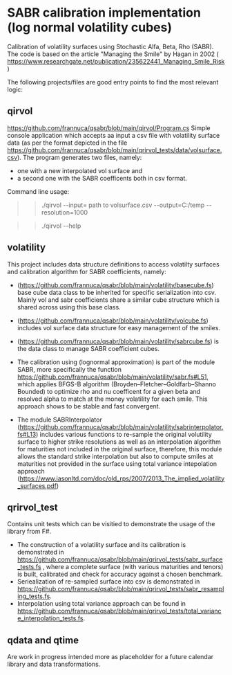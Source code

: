 # SABR calibration implementation (log normal volatility cubes)
Calibration of volatility surfaces using Stochastic Alfa, Beta, Rho (SABR).
The code is based on the article "Managing the Smile" by Hagan in 2002 ( https://www.researchgate.net/publication/235622441_Managing_Smile_Risk )

The following projects/files are good entry points to find the most relevant logic:

## **qirvol** 
https://github.com/frannuca/qsabr/blob/main/qirvol/Program.cs
Simple console application which accepts aa input a csv file with volatility surface data (as per the format depicted in the file https://github.com/frannuca/qsabr/blob/main/qrirvol_tests/data/volsurface.csv). 
The program generates two files, namely:
- one with a new interpolated vol surface and
- a second one with the SABR coefficents
both in csv format.

Command line usage:
>>./qirvol --input= path to volsurface.csv --output=C:/temp --resolution=1000

>>./qirvol --help

## **volatility** 
This project includes data structure definitions to access volatilty surfaces and calibration algorithm for SABR coefficients, namely:

 - (https://github.com/frannuca/qsabr/blob/main/volatility/basecube.fs) base cube data class to be inherited for specific serialization into csv. Mainly vol and sabr coefficients share a similar cube structure which is shared across using this base class.

 - (https://github.com/frannuca/qsabr/blob/main/volatility/volcube.fs) includes vol surface data structure for easy management of the smiles.

 - (https://github.com/frannuca/qsabr/blob/main/volatility/sabrcube.fs) is the data class to manage SABR coefficient cubes.

 - The calibration using (lognormal approximation) is part of the module SABR, more specifically the function https://github.com/frannuca/qsabr/blob/main/volatility/sabr.fs#L51, which applies BFGS-B algorithm (Broyden–Fletcher–Goldfarb–Shanno Bounded) to optimize rho and nu coefficent for a given beta and resolved alpha to match at the money volatility for each smile. This approach shows to be stable and fast convergent.

 - The module SABRInterpolator (https://github.com/frannuca/qsabr/blob/main/volatility/sabrinterpolator.fs#L13) includes various functions to re-sample the original volutility surface to higher strike resolutions as well as an interpolation algorithm for maturities not included in the original surface, therefore, this module allows the standard strike interpolation but also to compute smiles at maturities not provided in the surface using total variance intepolation approach (https://www.iasonltd.com/doc/old_rps/2007/2013_The_implied_volatility_surfaces.pdf)
 
 
## **qrirvol_test** 
Contains unit tests which can be visitied to demonstrate the usage of the library from F#. 
- The construction of a volatility surface and its calibration is demonstrated in  https://github.com/frannuca/qsabr/blob/main/qrirvol_tests/sabr_surface_tests.fs , where a complete surface (with various maturities and tenors) is built, calibrated and check for accuracy against a chosen benchmark.
- Seriealization of re-sampled surface into csv is demonstrated in https://github.com/frannuca/qsabr/blob/main/qrirvol_tests/sabr_resampling_tests.fs.
- Interpolation using total variance approach can be found in https://github.com/frannuca/qsabr/blob/main/qrirvol_tests/total_variance_interpolation_tests.fs.
 
 ## **qdata** and **qtime**
 Are work in progress intended more as placeholder for a future calendar library and data transformations.
 
 




